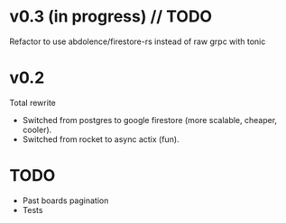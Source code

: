# v0.3 (in progress) // TODO

Refactor to use abdolence/firestore-rs instead of raw grpc with tonic

# v0.2

Total rewrite

- Switched from postgres to google firestore (more scalable, cheaper, cooler).
- Switched from rocket to async actix (fun).

# TODO

- Past boards pagination
- Tests
